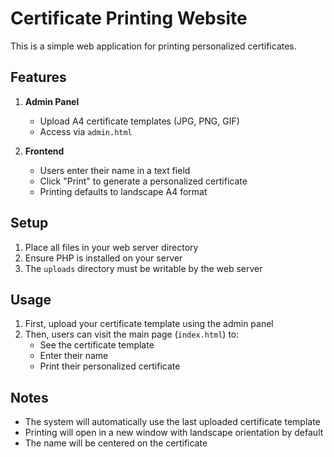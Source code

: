 # Certificate Printing Website

This is a simple web application for printing personalized certificates.

## Features

1. **Admin Panel**
   - Upload A4 certificate templates (JPG, PNG, GIF)
   - Access via `admin.html`

2. **Frontend**
   - Users enter their name in a text field
   - Click "Print" to generate a personalized certificate
   - Printing defaults to landscape A4 format

## Setup

1. Place all files in your web server directory
2. Ensure PHP is installed on your server
3. The `uploads` directory must be writable by the web server

## Usage

1. First, upload your certificate template using the admin panel
2. Then, users can visit the main page (`index.html`) to:
   - See the certificate template
   - Enter their name
   - Print their personalized certificate

## Notes

- The system will automatically use the last uploaded certificate template
- Printing will open in a new window with landscape orientation by default
- The name will be centered on the certificate